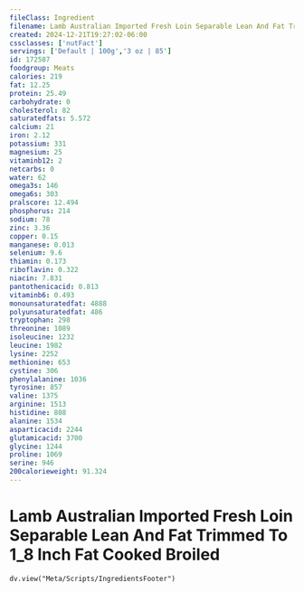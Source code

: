 ```yaml
---
fileClass: Ingredient
filename: Lamb Australian Imported Fresh Loin Separable Lean And Fat Trimmed To 1_8 Inch Fat Cooked Broiled
created: 2024-12-21T19:27:02-06:00
cssclasses: ['nutFact']
servings: ['Default | 100g','3 oz | 85']
id: 172587
foodgroup: Meats
calories: 219
fat: 12.25
protein: 25.49
carbohydrate: 0
cholesterol: 82
saturatedfats: 5.572
calcium: 21
iron: 2.12
potassium: 331
magnesium: 25
vitaminb12: 2
netcarbs: 0
water: 62
omega3s: 146
omega6s: 303
pralscore: 12.494
phosphorus: 214
sodium: 78
zinc: 3.36
copper: 0.15
manganese: 0.013
selenium: 9.6
thiamin: 0.173
riboflavin: 0.322
niacin: 7.831
pantothenicacid: 0.813
vitaminb6: 0.493
monounsaturatedfat: 4888
polyunsaturatedfat: 486
tryptophan: 298
threonine: 1089
isoleucine: 1232
leucine: 1982
lysine: 2252
methionine: 653
cystine: 306
phenylalanine: 1036
tyrosine: 857
valine: 1375
arginine: 1513
histidine: 808
alanine: 1534
asparticacid: 2244
glutamicacid: 3700
glycine: 1244
proline: 1069
serine: 946
200calorieweight: 91.324
---
```


# Lamb Australian Imported Fresh Loin Separable Lean And Fat Trimmed To 1_8 Inch Fat Cooked Broiled

```dataviewjs
dv.view("Meta/Scripts/IngredientsFooter")
```